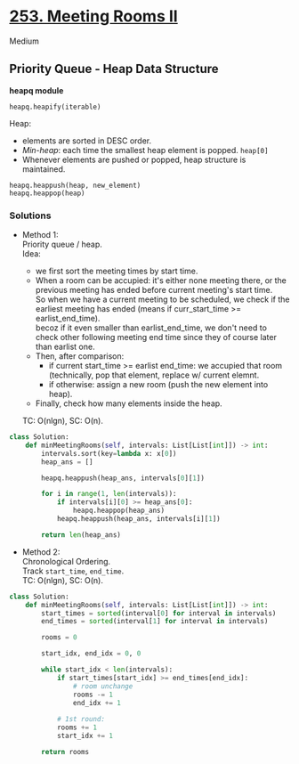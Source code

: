 # [253. Meeting Rooms II](https://leetcode.com/problems/meeting-rooms-ii/description/?envType=problem-list-v2&envId=arhliijc)

Medium

## Priority Queue - Heap Data Structure

**heapq module**

`heapq.heapify(iterable)`

Heap:
- elements are sorted in DESC order.
- *Min-heap*: each time the smallest heap element is popped. `heap[0]`
- Whenever elements are pushed or popped, heap structure is maintained.

`heapq.heappush(heap, new_element)`\
`heapq.heappop(heap)`

### Solutions
- Method 1:\
  Priority queue / heap.\
  Idea: 
  - we first sort the meeting times by start time.
  - When a room can be accupied: it's either none meeting there, or the previous meeting has ended before current meeting's start time.\
    So when we have a current meeting to be scheduled, we check if the earliest meeting has ended (means if curr_start_time >= earlist_end_time).\
    becoz if it even smaller than earlist_end_time, we don't need to check other following meeting end time since they of course later than earlist one.
  - Then, after comparison:
    -  if current start_time >= earlist end_time: we accupied that room (technically, pop that element, replace w/ current elemnt.
    -  if otherwise: assign a new room (push the new element into heap).
  -  Finally, check how many elements inside the heap.
    
   TC: O(nlgn), SC: O(n).
```python
class Solution:
    def minMeetingRooms(self, intervals: List[List[int]]) -> int:
        intervals.sort(key=lambda x: x[0])
        heap_ans = []

        heapq.heappush(heap_ans, intervals[0][1])

        for i in range(1, len(intervals)):
            if intervals[i][0] >= heap_ans[0]:
                heapq.heappop(heap_ans)
            heapq.heappush(heap_ans, intervals[i][1])

        return len(heap_ans)
```

- Method 2:\
  Chronological Ordering.\
  Track `start_time`, `end_time`.\
  TC: O(nlgn), SC: O(n).
```python
class Solution:
    def minMeetingRooms(self, intervals: List[List[int]]) -> int:
        start_times = sorted(interval[0] for interval in intervals)
        end_times = sorted(interval[1] for interval in intervals)

        rooms = 0

        start_idx, end_idx = 0, 0

        while start_idx < len(intervals):
            if start_times[start_idx] >= end_times[end_idx]:
                # room unchange
                rooms -= 1
                end_idx += 1
                
            # 1st round:
            rooms += 1
            start_idx += 1

        return rooms
```
